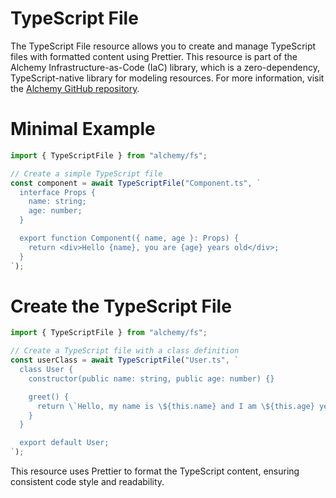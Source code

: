 # TypeScript File

The TypeScript File resource allows you to create and manage TypeScript files with formatted content using Prettier. This resource is part of the Alchemy Infrastructure-as-Code (IaC) library, which is a zero-dependency, TypeScript-native library for modeling resources. For more information, visit the [Alchemy GitHub repository](https://github.com/alchemy).

# Minimal Example

```ts
import { TypeScriptFile } from "alchemy/fs";

// Create a simple TypeScript file
const component = await TypeScriptFile("Component.ts", `
  interface Props {
    name: string;
    age: number;
  }

  export function Component({ name, age }: Props) {
    return <div>Hello {name}, you are {age} years old</div>;
  }
`);
```

# Create the TypeScript File

```ts
import { TypeScriptFile } from "alchemy/fs";

// Create a TypeScript file with a class definition
const userClass = await TypeScriptFile("User.ts", `
  class User {
    constructor(public name: string, public age: number) {}

    greet() {
      return \`Hello, my name is \${this.name} and I am \${this.age} years old.\`;
    }
  }

  export default User;
`);
```

This resource uses Prettier to format the TypeScript content, ensuring consistent code style and readability.